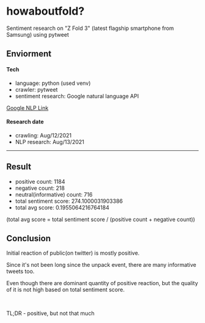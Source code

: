 # howaboutfold?

Sentiment research on "Z Fold 3" (latest flagship smartphone from Samsung) using pytweet

## Enviorment

#### Tech

- language: python (used venv)
- crawler: pytweet
- sentiment research: Google natural language API

[Google NLP Link](https://cloud.google.com/natural-language/docs/reference/libraries)

#### Research date

- crawling: Aug/12/2021
- NLP research: Aug/13/2021

---

## Result

- positive count: 1184
- negative count: 218
- neutral(informative) count: 716
- total sentiment score: 274.1000031903386
- total avg score: 0.1955064216764184

(total avg score = total sentiment score / (positive count + negative count))

## Conclusion

Initial reaction of public(on twitter) is mostly positive.

Since it's not been long since the unpack event, there are many informative tweets too.

Even though there are dominant quantity of positive reaction, but the quality of it is not high based on total sentiment score.

<br>

TL;DR - positive, but not that much
